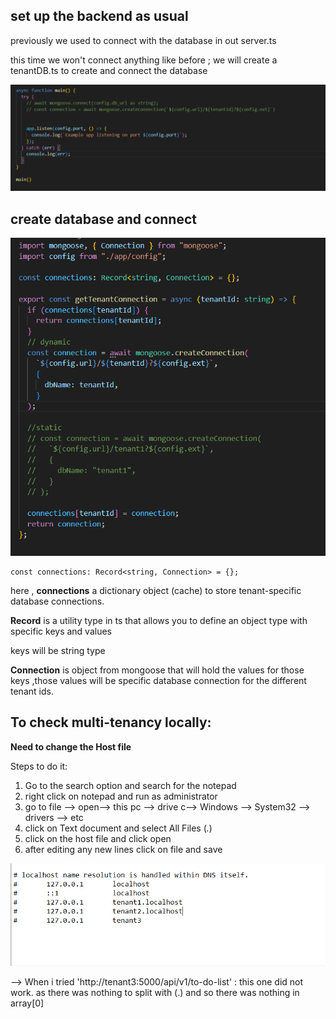 ## set up the backend as usual

previously we used to connect with the database in out server.ts

this time we won't connect anything like before ; we will create a tenantDB.ts to create and connect the database

![alt text](image-1.png)

## create database and connect

![alt text](image-2.png)

```
const connections: Record<string, Connection> = {};

```

here , **connections** a dictionary object (cache) to store tenant-specific database connections.

**Record** is a utility type in ts that allows you to define an object type with specific keys and values

keys will be string type

**Connection** is object from mongoose that will hold the values for those keys ,those values will be specific database connection for the different tenant ids.

## To check multi-tenancy locally:

**Need to change the Host file**

Steps to do it:

1. Go to the search option and search for the notepad
2. right click on notepad and run as administrator
3. go to file --> open--> this pc --> drive c--> Windows --> System32 --> drivers --> etc
4. click on Text document and select All Files (_._)
5. click on the host file and click open
6. after editing any new lines click on file and save

![alt text](image.png)

--> When i tried 'http://tenant3:5000/api/v1/to-do-list' : this one did not work. as there was nothing to split with (.) and so there was nothing in array[0]
